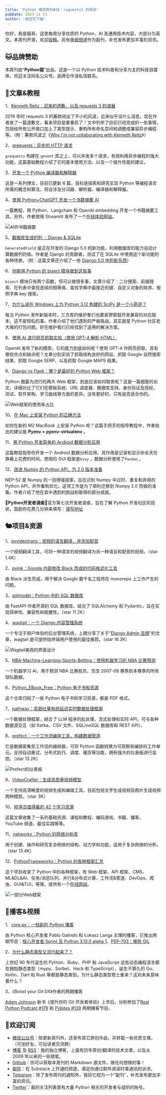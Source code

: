 ```yaml
---
title: 'Python 潮流周刊#26：requests3 的现状'
pubDate: 2023-11-11
author: '豌豆花下猫'
---
```


你好，我是猫哥。这里每周分享优质的 Python、AI 及通用技术内容，大部分为英文。本周刊开源，欢迎[投稿](https://github.com/chinesehuazhou/python-weekly)。另有[电报频道](https://t.me/pythontrendingweekly)作为副刊，补充发布更加丰富的资讯。

## 🐱品牌赞助

本周刊由“**Python猫**”出品，这是一个以 Python 技术科普和分享为主的科技自媒体，欢迎关注同名公众号。品牌合作请私信联系。

## 🦄文章&教程

1、[Kenneth Reitz：迟来的道歉，以及 requests 3 的进展](https://kennethreitz.org/essays/why-im-not-collaborating-with-kenneth-reitz)

2019 年时 requests 3 的筹款闹出了不小的风波，后来似乎没什么消息。现在作者发了一篇道歉文，看来项目是要重启了！文中列举了目前已经完成的一些事情，包括给所有公开接口加上了类型提示、重构所有命名空间和调整成兼容异步编程等。（附：筹款风波之《[Why I'm not collaborating with Kenneth Reitz](https://vorpus.org/blog/why-im-not-collaborating-with-kenneth-reitz/)》）

2、[grequests：异步的 HTTP 请求](https://coderslegacy.com/python-grequests-making-asynchronous-http-requests/)

`grequests` 构建在 `gevent` 库之上，可以并发多个请求，有效利用异步编程的强大功能。这篇基础教程介绍了它的基本使用方法，以及一个提升性能的建议。

3、[开发一个 Python 编译器和解释器](https://mathspp.com/blog/tag:bpci)

这是一系列博文，目前已更新 6 篇，目标是探索和研究实现 Python 等编程语言所需的概念和算法，将会涉及分词器、解析器、编译器和解释器。

4、[使用 Python+ChatGPT 开发一个书籍摘要 AI](https://levelup.gitconnected.com/build-an-ai-tool-to-summarize-books-instantly-828680c1ceb4)

一篇教程，用 Python、Langchain 和 OpenAI embedding 开发一个书籍摘要工具。另外，作者使用 Streamlit 发布了一个[在线体验网站](https://gptsummarizer.streamlit.app/)。

![AI作书籍摘要](https://img.pythoncat.top/2023-11-10_book.png)

5、[数据库生成的列 ：Django & SQLite](https://www.paulox.net/2023/11/07/database-generated-columns-part-1-django-and-sqlite/)

`GeneratedField` 是正在开发的 Django 5.0 的新功能，利用数据库的能力自动计算数据列的值。作者是 Django 的贡献者，测试了在 SQLite 中使用这个新功能的各种场景。（附：这篇文章还介绍了一些 [Django 5.0 中的新东西](https://fly.io/django-beats/new-goodies-in-django-50/)）

6、[你能用 Python 的 bisect 模块做到这些事](https://martinheinz.dev/blog/106)

`bisect` 模块只有两个函数，但可以做很多事，文章介绍了：二分搜索、前缀搜索、在列表中查找连续的相等值、查找字典中最接近的键、自定义对象的排序、按照字典 key 搜索。

7、[为什么说在 Windows 上为 Python 3.12 构建的 SciPy 是一个小奇迹？](https://labs.quansight.org/blog/building-scipy-with-flang)

每当 Python 发布新版本时，三方库的维护者们也要紧锣密鼓开发兼容的对应版本，这不是轻松的事。作者介绍了他们遇到的严峻挑战，其实就是 Python 社区老大难的打包问题。好在维护者们已经找到了适用的解决方案。

8、[使用 AI 进行网页抓取实验（使用 GPT-4 解析 HTML）](https://serpapi.com/blog/web-scraping-and-parsing-experiment-with-ai-openai/)

OpenAI 发布了新的模型，它的能力到底如何呢？使用 GPT-4 作网页抓取，具有哪些优点和缺点呢？文章分别实验了抓取结构良好的网站、抓取 Google 自然搜索结果、抓取 Google SERP、以及抓取 Google MAPS 结果。

9、[Django vs Flask：哪个是最好的 Python Web 框架？](https://blog.jetbrains.com/pycharm/2023/11/django-vs-flask-which-is-the-best-python-web-framework/)

Python 圈最为流行的两大 Web 框架，到底应该如何取舍呢？这是一篇细致的长文，详细对比了它们在模板系统、URL 调度器、数据库支持、身份验证及授权、测试、软件架构、学习曲线等方面的差异。没有更好的，只有是否适合你的。

![Web框架的使用率占比](https://img.pythoncat.top/web-frameworks.png)

10、[在 Mac 上安装 Python 的正确方法](https://marvelousmlops.substack.com/p/the-right-way-to-install-python-on)

如何在新的 M2 MacBook 上安装 Python 呢？这篇手把手的指导教程中，作者给出的建议是 **Pyenv + pyenv-virtualenv** 。

11、[用 Python 开发简单的 Android 数据分析应用](https://www.techbeamers.com/simple-android-data-analytics-app-in-python/)

这篇教程指导你开发一个 Android 数据分析应用，其作用是记录和显示你全天在屏幕上花费的时间。使用的 GUI 框架是`kivy` ，数据分析使用了`Pandas` 。

12、[改进 Numpy 的 Python API，为 2.0 版本准备](https://labs.quansight.org/blog/numpy-python-api-cleanup)

NEP-52 是 Numpy 的一则增强提案，旨在识别 Numpy 中过时、重复和弃用的 Python API，并作重构优化。这项工作是为了顺利迁移到 Numpy 2.0 而做的准备。作者介绍了他在其中遇到的挑战和取得的部分成就。

🎁**Python开发者调查**🎁官方第七次开发者调查，旨在了解 Python 开发社区的现状，鼓励你花费几分钟来填写：[填写地址](https://survey.alchemer.com/s3/7554174/python-developers-survey-2023)

## 🐿️项目&资源

1、[pyvideotrans：视频的语言翻译，并添加配音](https://github.com/jianchang512/pyvideotrans)

一个视频翻译工具，可将一种语言的视频翻译为另一种语言和配音的视频。（star 1.4K）

2、[pyink：Google 内部修改 Black 而成的代码格式化工具](https://github.com/google/pyink)

由 Black 派生而成，用于解决 Google 数千名工程师在 monorepo 上工作产生的问题。

3、[sqlmodel：Python 中的 SQL 数据库](https://github.com/tiangolo/sqlmodel)

由 FastAPI 作者开源的 SQL 数据库，结合了 SQLAlchemy 和 Pydantic，旨在实现简单性、兼容性和稳健性。（star 11.2K）

4、[wagtail：一个 Django 内容管理系统](https://github.com/wagtail/wagtail)

一个专注于用户体验的后台管理系统，上期分享了关于“[Django Admin 丑陋](https://www.coderedcorp.com/blog/why-is-the-django-admin-ugly/)”的文章，wagtail 是可提供给终端用户使用的最佳推荐。（star 16.2K）

![Wagtail美观的界面设计](https://img.pythoncat.top/2023-11-09-wagtail.png)

5、[NBA-Machine-Learning-Sports-Betting：使用机器学习的 NBA 比赛预测](https://github.com/kyleskom/NBA-Machine-Learning-Sports-Betting)

一个机器学习 AI，用于预测 NBA 比赛胜负。包含 2007-08 赛季到本赛季的所有球队数据。

6、[Python_EBook_Free：Python 电子书和资源](https://github.com/FarhaKousar1601/Python_EBook_Free)

这个仓库归档了一些 Python 电子书和学习资源，都是 PDF 格式。

7、[pathway：高吞吐量和低延迟实时数据处理框架](https://github.com/pathwaycom/pathway)

一个数据处理框架，结合了 LLM 程序的批处理、流式处理和实时 API，可与各种数据源交互（如 Kafka、CSV 文件、SQL/noSQL 数据库和 REST API）。

8、[prefect：一个工作流编排工具，构建数据管道](https://github.com/PrefectHQ/prefect)

它是数据密集型工作流的编排器，可将 Python 函数转换为可观察和编排的工作单元。支持自动重试、分布式执行、调度、缓存等功能，拥有强大的仪表板进行监控。（star 13.2K）

![Prefect的仪表板](https://img.pythoncat.top/cloud-dashboard.png)

9、[VideoCrafter：生成高质量视频模型](https://github.com/AILab-CVC/VideoCrafter)

一个支持高清晰度的视频生成和编辑工具，目前包括文字生成视频及图片生成视频两种模型。（star 3K）

10、[程序员值得看的 42 个学习资源](https://madza.hashnode.dev/42-developer-resources-to-kickstart-your-coding-journey)

这篇文章收集了一系列基础资源、课程和教程、编码游戏、书籍、播客、YouTube 频道、最佳实践等等。

11、[networkx：Python 的网络分析库](https://github.com/networkx/networkx)

用于创建、操作和研究复杂网络的结构、动力学和功能，适用于复杂网络的分析。（star 13.4K）

12、[PythonFrameworks：Python 的各种框架汇总](https://github.com/jgu-bytes/PythonFrameworks)

这个项目收录了 Python 中的各种框架，有 Web 框架、API 框架、CMS、ML&DL&AI、任务/消息队列、并行&分布式计算、工作流&管道、DevOps、爬虫、GUI&TUI，等等。提供有一个[在线网站](https://pythonframeworks.com/)。

![一部分Web框架](https://img.pythoncat.top/2023-11-10_framework.png)

## 🐢播客&视频

1、[core.py：一档新的 Python 播客](https://podcasters.spotify.com/pod/show/corepy)

由 Python 核心开发者 Pablo Galindo 和 Łukasz Langa 主理的播客，已推出两期节目：[核心开发者 Sprint 及 Python 3.13.0 alpha 1](https://podcasters.spotify.com/pod/show/corepy/episodes/Episode-1---Core-Sprint-in-Brno--Python-3-13-0-alpha-1-e2apebk)、[PEP-703：移除 GIL](https://podcasters.spotify.com/pod/show/corepy/episodes/Episode-2---PEP-703-Removing-the-GIL-e2b8egi)

2、[为什么静态类型又流行起来了？ ](https://www.youtube.com/watch?v=Tml94je2edk)

上世纪 90 年代诞生的 Python、Ruby、PHP 和 JavaScript 这些动态编程语言都在拥抱静态类型（mypy、Sorbet、Hack 和 TypeScript），诞生不算久的 Go、Kotlin、Dart 和 Rust 等都是静态类型。为什么静态类型卷土重来？这对未来意味着什么？

3、《Boost your Git DX》作者的两期播客

[Adam Johnson](https://twitter.com/AdamChainz) 新书《提升你的 Git 开发者体验》上市后，分别参加了[Real Python Podcast #179](https://realpython.com/podcasts/rpp/179/) 和 [Pybites #139](https://pybit.es/articles/maximizing-your-dx-with-adam-johnson/) 两期播客节目。

## 🐼欢迎订阅

- [微信公众号](https://img.pythoncat.top/python_cat.jpg)：除更新周刊外，还发布其它原创作品，并转载一些优质文章。（可加好友，可加读者交流群）
- [博客](https://pythoncat.top) 及 [RSS](https://pythoncat.top/rss.xml)：我的独立博客，上面有历年原创/翻译的技术文章，以及从 2009 年以来的一些随笔。
- [Github](https://github.com/chinesehuazhou/python-weekly)：你可以获取本周刊的 Markdown 源文件，做任何想做的事！
- [邮件](https://pythoncat.substack.com)：在 Substack 上开通的频道，满足你通过邮件阅读时事通讯的诉求。
- [Telegram](https://t.me/pythontrendingweekly)：除了发布周刊的通知外，我将它视为一个“副刊”，补充发布更加丰富的资讯。
- [Twitter](https://twitter.com/chinesehuazhou)：我的关注列表里有大量 Python 相关的开发者与组织的账号。